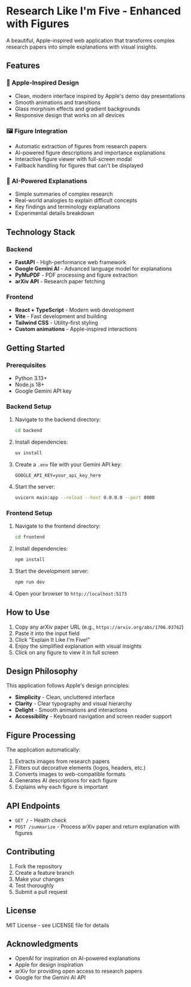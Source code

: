 # Research Like I'm Five - Enhanced with Figures

A beautiful, Apple-inspired web application that transforms complex research papers into simple explanations with visual insights.

## Features

### 🎨 Apple-Inspired Design
- Clean, modern interface inspired by Apple's demo day presentations
- Smooth animations and transitions
- Glass morphism effects and gradient backgrounds
- Responsive design that works on all devices

### 🖼️ Figure Integration
- Automatic extraction of figures from research papers
- AI-powered figure descriptions and importance explanations
- Interactive figure viewer with full-screen modal
- Fallback handling for figures that can't be displayed

### 🧠 AI-Powered Explanations
- Simple summaries of complex research
- Real-world analogies to explain difficult concepts
- Key findings and terminology explanations
- Experimental details breakdown

## Technology Stack

### Backend
- **FastAPI** - High-performance web framework
- **Google Gemini AI** - Advanced language model for explanations
- **PyMuPDF** - PDF processing and figure extraction
- **arXiv API** - Research paper fetching

### Frontend
- **React + TypeScript** - Modern web development
- **Vite** - Fast development and building
- **Tailwind CSS** - Utility-first styling
- **Custom animations** - Apple-inspired interactions

## Getting Started

### Prerequisites
- Python 3.13+
- Node.js 18+
- Google Gemini API key

### Backend Setup
1. Navigate to the backend directory:
   ```bash
   cd backend
   ```

2. Install dependencies:
   ```bash
   uv install
   ```

3. Create a `.env` file with your Gemini API key:
   ```
   GOOGLE_API_KEY=your_api_key_here
   ```

4. Start the server:
   ```bash
   uvicorn main:app --reload --host 0.0.0.0 --port 8000
   ```

### Frontend Setup
1. Navigate to the frontend directory:
   ```bash
   cd frontend
   ```

2. Install dependencies:
   ```bash
   npm install
   ```

3. Start the development server:
   ```bash
   npm run dev
   ```

4. Open your browser to `http://localhost:5173`

## How to Use

1. Copy any arXiv paper URL (e.g., `https://arxiv.org/abs/1706.03762`)
2. Paste it into the input field
3. Click "Explain It Like I'm Five!"
4. Enjoy the simplified explanation with visual insights
5. Click on any figure to view it in full screen

## Design Philosophy

This application follows Apple's design principles:

- **Simplicity** - Clean, uncluttered interface
- **Clarity** - Clear typography and visual hierarchy
- **Delight** - Smooth animations and interactions
- **Accessibility** - Keyboard navigation and screen reader support

## Figure Processing

The application automatically:
1. Extracts images from research papers
2. Filters out decorative elements (logos, headers, etc.)
3. Converts images to web-compatible formats
4. Generates AI descriptions for each figure
5. Explains why each figure is important

## API Endpoints

- `GET /` - Health check
- `POST /summarize` - Process arXiv paper and return explanation with figures

## Contributing

1. Fork the repository
2. Create a feature branch
3. Make your changes
4. Test thoroughly
5. Submit a pull request

## License

MIT License - see LICENSE file for details

## Acknowledgments

- OpenAI for inspiration on AI-powered explanations
- Apple for design inspiration
- arXiv for providing open access to research papers
- Google for the Gemini AI API
